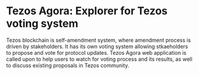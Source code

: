 # Tezos Agora: Explorer for Tezos voting system

Tezos blockchain is self-amendment system, where 
amendment process is driven by stakeholders.
It has its own voting system allowing stkaeholders to propose and vote for protocol updates.
Tezos Agora web application is called upon to help users
to watch for voting process and its results, 
as well to discuss existing proposals in Tezos community.
